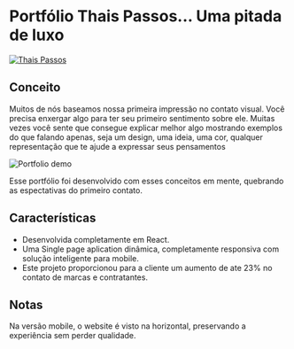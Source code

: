 # Portfólio Thais Passos... Uma pitada de luxo
[![Thais Passos](https://i.imgur.com/IaTUM0z.png)](https://a-thais.online/)

## Conceito

Muitos de nós baseamos nossa primeira impressão no contato visual. Você precisa enxergar algo para ter seu primeiro sentimento sobre ele. Muitas vezes você sente que consegue explicar melhor algo mostrando exemplos do que falando apenas, seja um design, uma ideia, uma cor, qualquer representação que te ajude a expressar seus pensamentos

![Portfolio demo](https://i.imgur.com/cRePyw5.png)

Esse portfólio foi desenvolvido com esses conceitos em mente, quebrando as espectativas do primeiro contato.

## Características

- Desenvolvida completamente em React.
- Uma Single page aplication dinâmica, completamente responsiva com solução inteligente para mobile.
- Este projeto proporcionou para a cliente um aumento de ate 23% no contato de marcas e contratantes.

## Notas

Na versão mobile, o website é visto na horizontal, preservando a experiência sem perder qualidade.

